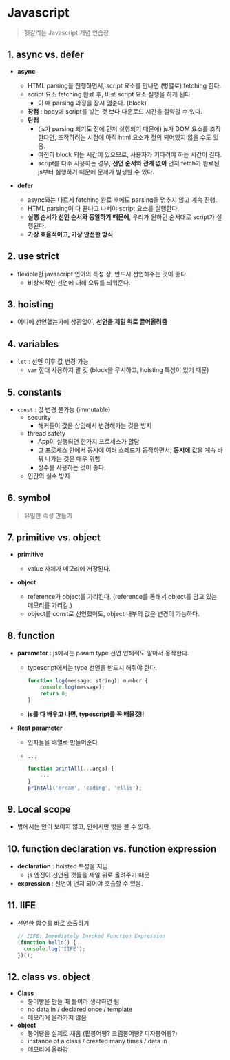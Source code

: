 # Javascript

> 헷갈리는 Javascript 개념 연습장



## 1. async vs. defer

- **async**
  - HTML parsing을 진행하면서, script 요소를 만나면 (병렬로) fetching 한다.
  - script 요소 fetching 완료 후, 바로 script 요소 실행을 하게 된다.
    - 이 때 parsing 과정을 잠시 멈춘다. (block)
  - **장점** : body에 script를 넣는 것 보다 다운로드 시간을 절약할 수 있다.
  - **단점** 
    - (js가 parsing 되기도 전에 먼저 실행되기 때문에) js가 DOM 요소를 조작한다면, 조작하려는 시점에 아직 html 요소가 정의 되어있지 않을 수도 있음.
    - 여전히 block 되는 시간이 있으므로, 사용자가 기다려야 하는 시간이 길다. 
    - script를 다수 사용하는 경우, **선언 순서와 관계 없이** 먼저 fetch가 완료된 js부터 실행하기 때문에 문제가 발생할 수 있다.



- **defer**
  - async와는 다르게 fetching 완료 후에도 parsing을 멈추지 않고 계속 진행.
  - HTML parsing이 다 끝나고 나서야 script 요소를 실행한다.
  - **실행 순서가 선언 순서와 동일하기 때문에**, 우리가 원하던 순서대로 script가 실행된다.
  - **가장 효율적이고, 가장 안전한 방식.**





## 2. use strict

- flexible한 javascript 언어의 특성 상, 반드시 선언해주는 것이 좋다.
  - 비상식적인 선언에 대해 오류를 띄워준다. 





## 3. hoisting

- 어디에 선언했는가에 상관없이, **선언을 제일 위로 끌어올려줌**





## 4. variables

- `let` : 선언 이후 값 변경 가능
  - `var` 절대 사용하지 말 것 (block을 무시하고, hoisting 특성이 있기 때문)





## 5. constants

- `const` : 값 변경 불가능 (immutable)
  - security
    - 해커들이 값을 삽입해서 변경해가는 것을 방지
  - thread safety
    - App이 실행되면 한가지 프로세스가 할당
    - 그 프로세스 안에서 동시에 여러 스레드가 동작하면서, **동시에** 값을 계속 바꿔 나가는 것은 매우 위험
    - 상수를 사용하는 것이 좋다.
  - 인간의 실수 방지





## 6. symbol

> 유일한 속성 만들기





## 7. primitive vs. object

- **primitive**

  - value 자체가 메모리에 저장된다.

  

- **object**

  - reference가 object를 가리킨다. (reference를 통해서 object를 담고 있는 메모리를 가리킴.)
  - object를 const로 선언했어도, object 내부의 값은 변경이 가능하다.





## 8. function

- **parameter** : js에서는 param type 선언 안해줘도 알아서 동작한다.

  - typescript에서는 type 선언을 반드시 해줘야 한다.

    ```js
    function log(message: string): number {
        console.log(message);
        return 0;
    }
    ```

  - **js를 다 배우고 나면, typescript를 꼭 배울것!!**

  

- **Rest parameter**

  - 인자들을 배열로 만들어준다.

  - `...` 

    ```js
    function printAll(...args) {
        ...
    }
    printAll('dream', 'coding', 'ellie');
    ```

    



## 9. Local scope

- 밖에서는 안이 보이지 않고, 안에서만 밖을 볼 수 있다.





## 10. function declaration vs. function expression

- **declaration** : hoisted 특성을 지님.
  - js 엔진이 선언된 것들을 제일 위로 올려주기 때문
- **expression** : 선언이 먼저 되어야 호출할 수 있음.





## 11. IIFE

- 선언한 함수를 바로 호출하기

  ```js
  // IIFE: Immediately Invoked Function Expression
  (function hello() {
    console.log('IIFE');
  })();
  ```





## 12. class vs. object

- **Class**
  - 붕어빵을 만들 때 틀이라 생각하면 됨
  - no data in / declared once / template
  - 메모리에 올라가지 않음
- **object**
  - 붕어빵을 실제로 채움 (팥붕어빵? 크림붕어빵? 피자붕어빵?)
  - instance of a class / created many times / data in
  - 메모리에 올라감